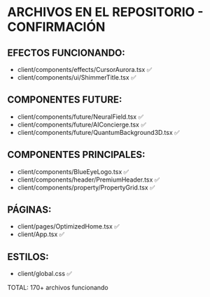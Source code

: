 # ARCHIVOS EN EL REPOSITORIO - CONFIRMACIÓN

## EFECTOS FUNCIONANDO:

- client/components/effects/CursorAurora.tsx ✅
- client/components/ui/ShimmerTitle.tsx ✅

## COMPONENTES FUTURE:

- client/components/future/NeuralField.tsx ✅
- client/components/future/AIConcierge.tsx ✅
- client/components/future/QuantumBackground3D.tsx ✅

## COMPONENTES PRINCIPALES:

- client/components/BlueEyeLogo.tsx ✅
- client/components/header/PremiumHeader.tsx ✅
- client/components/property/PropertyGrid.tsx ✅

## PÁGINAS:

- client/pages/OptimizedHome.tsx ✅
- client/App.tsx ✅

## ESTILOS:

- client/global.css ✅

TOTAL: 170+ archivos funcionando
